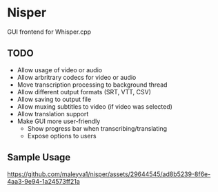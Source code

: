 # Nisper

GUI frontend for Whisper.cpp

## TODO

- Allow usage of video or audio
- Allow arbritrary codecs for video or audio
- Move transcription processing to background thread
- Allow different output formats (SRT, VTT, CSV)
- Allow saving to output file
- Allow muxing subtitles to video (if video was selected)
- Allow translation support
- Make GUI more user-friendly
    - Show progress bar when transcribing/translating
    - Expose options to users


## Sample Usage

https://github.com/maleyva1/nisper/assets/29644545/ad8b5239-8f6e-4aa3-9e94-1a24573ff21a
